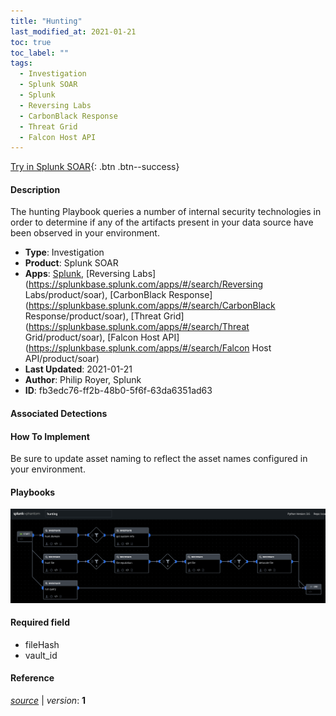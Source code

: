 ```yaml
---
title: "Hunting"
last_modified_at: 2021-01-21
toc: true
toc_label: ""
tags:
  - Investigation
  - Splunk SOAR
  - Splunk
  - Reversing Labs
  - CarbonBlack Response
  - Threat Grid
  - Falcon Host API
---
```


[Try in Splunk SOAR](https://www.splunk.com/en_us/software/splunk-security-orchestration-and-automation.html){: .btn .btn--success}

#### Description

The hunting Playbook queries a number of internal security technologies in order to determine if any of the artifacts present in your data source have been observed in your environment.

- **Type**: Investigation
- **Product**: Splunk SOAR
- **Apps**: [Splunk](https://splunkbase.splunk.com/apps/#/search/Splunk/product/soar), [Reversing Labs](https://splunkbase.splunk.com/apps/#/search/Reversing Labs/product/soar), [CarbonBlack Response](https://splunkbase.splunk.com/apps/#/search/CarbonBlack Response/product/soar), [Threat Grid](https://splunkbase.splunk.com/apps/#/search/Threat Grid/product/soar), [Falcon Host API](https://splunkbase.splunk.com/apps/#/search/Falcon Host API/product/soar)
- **Last Updated**: 2021-01-21
- **Author**: Philip Royer, Splunk
- **ID**: fb3edc76-ff2b-48b0-5f6f-63da6351ad63

#### Associated Detections


#### How To Implement
Be sure to update asset naming to reflect the asset names configured in your environment.

#### Playbooks
![](https://raw.githubusercontent.com/splunk/security_content/develop/playbooks/hunting.png)

#### Required field
* fileHash
* vault_id


#### Reference



[*source*](https://github.com/splunk/security_content/tree/develop/playbooks/hunting.yml) \| *version*: **1**